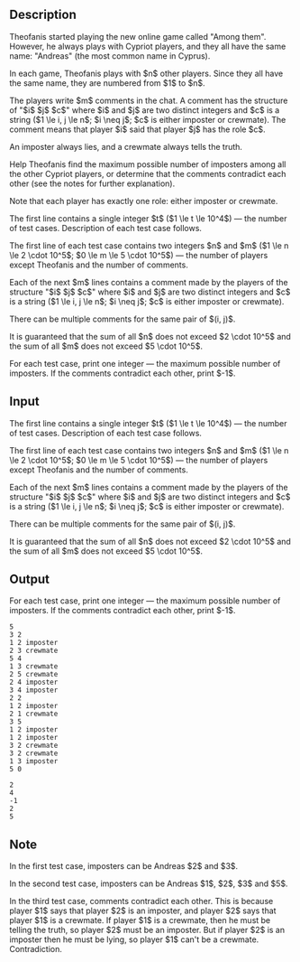 ## Description

<div><p>Theofanis started playing the new online game called "Among them". However, he always plays with Cypriot players, and they all have the same name: "Andreas" (the most common name in Cyprus).</p><p>In each game, Theofanis plays with $n$ other players. Since they all have the same name, they are numbered from $1$ to $n$.</p><p>The players write $m$ comments in the chat. A comment has the structure of "$i$ $j$ $c$" where $i$ and $j$ are two distinct integers and $c$ is a string ($1 \le i, j \le n$; $i \neq j$; $c$ is either <span class="tex-font-style-tt">imposter</span> or <span class="tex-font-style-tt">crewmate</span>). The comment means that player $i$ said that player $j$ has the role $c$.</p><p>An imposter always lies, and a crewmate always tells the truth. </p><p>Help Theofanis find the maximum possible number of imposters among all the other Cypriot players, or determine that the comments contradict each other (see the notes for further explanation).</p><p>Note that each player has exactly <span class="tex-font-style-bf">one</span> role: either <span class="tex-font-style-tt">imposter</span> or <span class="tex-font-style-tt">crewmate</span>.</p></div><div class="input-specification"><p>The first line contains a single integer $t$ ($1 \le t \le 10^4$)&nbsp;— the number of test cases. Description of each test case follows.</p><p>The first line of each test case contains two integers $n$ and $m$ ($1 \le n \le 2 \cdot 10^5$; $0 \le m \le 5 \cdot 10^5$)&nbsp;— the number of players except Theofanis and the number of comments.</p><p>Each of the next $m$ lines contains a comment made by the players of the structure "$i$ $j$ $c$" where $i$ and $j$ are two <span class="tex-font-style-bf">distinct</span> integers and $c$ is a string ($1 \le i, j \le n$; $i \neq j$; $c$ is either <span class="tex-font-style-tt">imposter</span> or <span class="tex-font-style-tt">crewmate</span>).</p><p>There can be multiple comments for the same pair of $(i, j)$.</p><p>It is guaranteed that the sum of all $n$ does not exceed $2 \cdot 10^5$ and the sum of all $m$ does not exceed $5 \cdot 10^5$.</p></div><div class="output-specification"><p>For each test case, print one integer&nbsp;— the <span class="tex-font-style-bf">maximum</span> possible number of imposters. If the comments contradict each other, print $-1$.</p></div>

## Input

<p>The first line contains a single integer $t$ ($1 \le t \le 10^4$)&nbsp;— the number of test cases. Description of each test case follows.</p><p>The first line of each test case contains two integers $n$ and $m$ ($1 \le n \le 2 \cdot 10^5$; $0 \le m \le 5 \cdot 10^5$)&nbsp;— the number of players except Theofanis and the number of comments.</p><p>Each of the next $m$ lines contains a comment made by the players of the structure "$i$ $j$ $c$" where $i$ and $j$ are two <span class="tex-font-style-bf">distinct</span> integers and $c$ is a string ($1 \le i, j \le n$; $i \neq j$; $c$ is either <span class="tex-font-style-tt">imposter</span> or <span class="tex-font-style-tt">crewmate</span>).</p><p>There can be multiple comments for the same pair of $(i, j)$.</p><p>It is guaranteed that the sum of all $n$ does not exceed $2 \cdot 10^5$ and the sum of all $m$ does not exceed $5 \cdot 10^5$.</p>

## Output

<p>For each test case, print one integer&nbsp;— the <span class="tex-font-style-bf">maximum</span> possible number of imposters. If the comments contradict each other, print $-1$.</p>





```input1
5
3 2
1 2 imposter
2 3 crewmate
5 4
1 3 crewmate
2 5 crewmate
2 4 imposter
3 4 imposter
2 2
1 2 imposter
2 1 crewmate
3 5
1 2 imposter
1 2 imposter
3 2 crewmate
3 2 crewmate
1 3 imposter
5 0
```




```output1
2
4
-1
2
5
```



## Note

<p>In the first test case, imposters can be Andreas $2$ and $3$.</p><p>In the second test case, imposters can be Andreas $1$, $2$, $3$ and $5$.</p><p>In the third test case, comments contradict each other. This is because player $1$ says that player $2$ is an imposter, and player $2$ says that player $1$ is a crewmate. If player $1$ is a crewmate, then he must be telling the truth, so player $2$ must be an imposter. But if player $2$ is an imposter then he must be lying, so player $1$ can't be a crewmate. Contradiction.</p>
